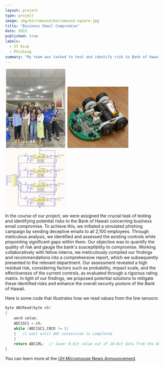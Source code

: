 ```yaml
---
layout: project
type: project
image: img/micromouse/micromouse-square.jpg
title: "Business Email Compromise"
date: 2023
published: true
labels:
  - IT Risk
  - Phishing
summary: "My team was tasked to test and identify risk to Bank of Hawai'i for Business Email Compromise."
---
```


<div class="text-center p-4">
  <img width="200px" src="../img/IMG_7772.PNG" class="img-thumbnail" >
  <img width="200px" src="../img/micromouse/micromouse-robot-2.jpg" class="img-thumbnail" >
  
  <img width="200px" src="../img/micromouse/micromouse-circuit.png" class="img-thumbnail" >
  
</div>

In the course of our project, we were assigned the crucial task of testing and identifying potential risks to the Bank of Hawaii concerning business email compromise. To achieve this, we initiated a simulated phishing campaign by sending deceptive emails to all 2,100 employees. Through meticulous analysis, we identified and assessed the existing controls while pinpointing significant gaps within them. Our objective was to quantify the quality of risk and gauge the bank's susceptibility to compromise. Working collaboratively with fellow interns, we meticulously compiled our findings and recommendations into a comprehensive report, which we subsequently presented to the relevant department. Our assessment revealed a high residual risk, considering factors such as probability, impact scale, and the effectiveness of the current controls, as evaluated through a rigorous rating matrix. In light of our findings, we proposed potential solutions to mitigate these identified risks and enhance the overall security posture of the Bank of Hawaii.

Here is some code that illustrates how we read values from the line sensors:

```cpp
byte ADCRead(byte ch)
{
    word value;
    ADC1SC1 = ch;
    while (ADC1SC1_COCO != 1)
    {   // wait until ADC conversion is completed   
    }
    return ADC1RL;  // lower 8-bit value out of 10-bit data from the ADC
}
```

You can learn more at the [UH Micromouse News Announcement](https://manoa.hawaii.edu/news/article.php?aId=2857).
